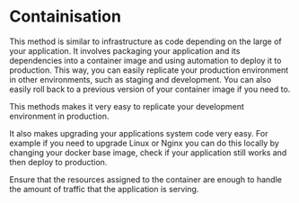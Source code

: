 # Containisation

This method is similar to infrastructure as code depending on the large of your application. It involves packaging your
application and its dependencies into a container image and using automation to deploy it to production. This way, you
can easily replicate your production environment in other environments, such as staging and development. You can also
easily roll back to a previous version of your container image if you need to.

This methods makes it very easy to replicate your development environment in production.

It also makes upgrading your applications system code very easy. For example if you need to upgrade Linux or Nginx you
can do this locally by changing your docker base image, check if your application still works and then deploy to
production.

Ensure that the resources assigned to the container are enough to handle the amount of traffic that the application is
serving.
